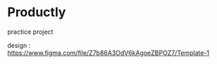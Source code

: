 # Productly
practice project

design : https://www.figma.com/file/Z7b86A3OdV6kAgoeZBPOZ7/Template-1

